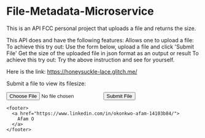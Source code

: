# File-Metadata-Microservice
This is an API FCC personal project that uploads a file and returns the size.

This API does and have the following features:
Allows one to upload a file: To achieve this try out: Use the form below, upload a file and click 'Submit File'
Get the size of the uploaded file in json format as an output or result To achieve this try out: Try the above instruction and see for yourself.

Here is the link: https://honeysuckle-lace.glitch.me/

<p>Submit a file to view its filesize:</p>
      <form action="/get-file-size" method="post" enctype="multipart/form-data">
        <input type="file" name ="upload" ><button type="submit">Submit File</button>
      </form>
    </main>

    <footer>
      <a href="https://www.linkedin.com/in/okonkwo-afam-14103b84/">
        Afam O
      </a>
    </footer>
